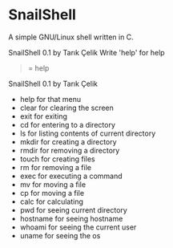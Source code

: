 # SnailShell
A simple GNU/Linux shell written in C.


SnailShell 0.1 by Tarık Çelik
Write 'help' for help

> = help

SnailShell 0.1 by Tarık Çelik
 * help for that menu
 * clear for clearing the screen
 * exit for exiting
 * cd <path> for entering to a directory
 * ls for listing contents of current directory
 * mkdir <dirname> for creating a directory
 * rmdir <dirname> for removing a directory
 * touch <filename> for creating files
 * rm <filename> for removing a file
 * exec <command> for executing a command
 * mv <filename> <new location > for moving a file
 * cp <filename> <newfile> for moving a file
 * calc <operation> for calculating
 * pwd for seeing current directory
 * hostname for seeing hostname
 * whoami for seeing the current user
 * uname for  seeing the os
